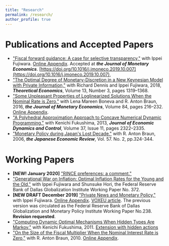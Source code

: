 ```yaml
---
title: "Research"
permalink: /research/
author_profile: true
---
```


Publications and Accepted Papers
======
* ["Fiscal forward guidance: A case for selective transparency,"](https://drive.google.com/open?id=1w-WmG7i3Rl5QMfFZLGVC55cmWhgnVTL5) with Ippei Fujiwara. [Online Appendix](https://drive.google.com/open?id=1VwXvU-IluczL8804YzgoXwdshvRZtG0A). Accepted at ***the Journal of Monetary Economics***. [https://doi.org/10.1016/j.jmoneco.2019.10.007](https://doi.org/10.1016/j.jmoneco.2019.10.007), 
* ["The Optimal Degree of Monetary-Discretion in a New Keynesian Model with Private Information,"](https://econtheory.org/ojs/index.php/te/article/view/20181319) with Richard Dennis and Ippei Fujiwara, 2018, ***Theoretical Economics***, Volume 13, Number 3, pages 1319–1368. 
* ["Some Unpleasant Properties of Loglinearized Solutions When the Nominal Rate is Zero,"](https://doi.org/10.1016/j.jmoneco.2016.10.012) with Lena Mareen Boneva and R. Anton Braun, 2016, ***the Journal of Monetary Economics***, Volume 84, pages 216–232. [Online Appendix](/files/Boneva_Braun_Waki_2016_jme_append.pdf).
* ["A Polyhedral Approximation Approach to Concave Numerical Dynamic Programming,"](https://doi.org/10.1016/j.jedc.2013.06.001) with Kenichi Fukushima, 2013, ***Journal of Economic Dynamics and Control***, Volume 37, Issue 11, pages 2322–2335. 
* ["Monetary Policy during Japan's Lost Decade,"](https://doi.org/10.1111/j.1468-5876.2006.00371.x) with R. Anton Braun, 2006, ***the Japanese Economic Review***, Vol. 57. No. 2, pp.324-344.

Working Papers
======
* **[NEW! January 2020]** ["RINCE preferences: a comment."](https://drive.google.com/open?id=1sRhGy1sZ9nHjJrLQmck5P00toiwooAmU)
* ["Generational War on Inflation: Optimal Inflation Rates for the Young and the Old,"](https://www.dallasfed.org/~/media/documents/institute/wpapers/2019/0372.pdf) with Ippei Fujiwara and Shunsuke Hori, the Federal Reserve Bank of Dallas Globalization Institute Working Paper No. 372.
* **[NEW DRAFT December 2019]** ["Private News and Monetary Policy,"](https://drive.google.com/open?id=1imbfWwLRf-vUli3l4X6bOHFbWyvFsnJW) with Ippei Fujiwara. [Online Appendix](https://drive.google.com/open?id=1KtM-0B5Sa-RNWYWtfi0Ch_a8bKUk4LGN). [VOXEU article](https://voxeu.org/article/private-news-and-monetary-policy). The previous version was circulated as the Federal Reserve Bank of Dallas Globalization and Monetary Policy Institute Working Paper No.238. **Revision requested**.
* ["Computing Dynamic Optimal Mechanisms When Hidden Types Are Markov,"](https://drive.google.com/file/d/17evPdcjuT6VmEp62ffe09RAEYjjpN_F6/view) with Kenichi Fukushima, 2011. [Extension with hidden actions](https://drive.google.com/file/d/1oP2gcyKmlJiyxwQx91jO4p2A8IUAjWQo/view)
* ["On the Size of the Fiscal Multiplier When the Nominal Interest Rate is Zero,"](/files/Braun_Waki_2010.pdf) with R. Anton Braun, 2010. [Online Appendix](/files/Braun_Waki_2010_Appendix.pdf). 
